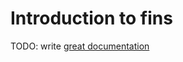 # Introduction to fins

TODO: write [great documentation](http://jacobian.org/writing/what-to-write/)
